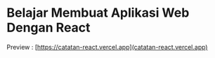 # Belajar Membuat Aplikasi Web Dengan React

Preview : [https://catatan-react.vercel.app](catatan-react.vercel.app)
